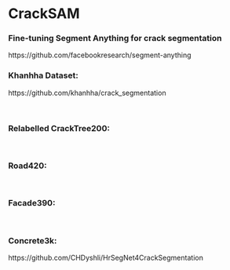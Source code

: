 # CrackSAM
<h3>Fine-tuning Segment Anything for crack segmentation</h3>
https://github.com/facebookresearch/segment-anything



<h3> Khanhha Dataset: </h3>
https://github.com/khanhha/crack_segmentation

&nbsp;

<h3>Relabelled CrackTree200:</h3>
&nbsp;


<h3>Road420:</h3>

&nbsp;

<h3>Facade390:</h3>

&nbsp;

<h3>Concrete3k:</h3>
https://github.com/CHDyshli/HrSegNet4CrackSegmentation
